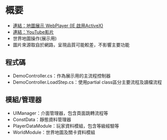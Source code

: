 # 概要
* <a href="https://qotb26xu9ecnlzqyisiybq-on.drv.tw/www/MapDemo/mapdemo.html" target="_blank">連結：地圖展示 WebPlayer (IE 啟用ActiveX)</a>
* <a href="https://youtu.be/aBdoGCPtTf4" target="_blank">連結：YouTube影片</a>
* 世界地圖操作(展示用)
* 圖片來源取自於網路，呈現品質可能較差，不影響主要功能

## 程式碼
* DemoController.cs：作為展示用的主流程控制器
* DemoController.LoadStep.cs：使用partial class區分主要流程及讀檔流程

## 模組/管理器
* UIManager：介面管理器，包含頁面跳轉流程等
* ConstData：靜態資料管理器
* PlayerDataModule：玩家資料模組，包含等級經驗等
* WorldModule：世界地圖及關卡資料模組
